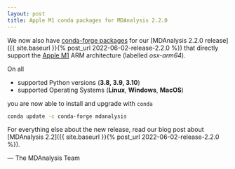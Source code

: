 ```yaml
---
layout: post
title: Apple M1 conda packages for MDAnalysis 2.2.0
---
```


We now also have [conda-forge
packages](https://anaconda.org/conda-forge/mdanalysis/files) for our
[MDAnalysis 2.2.0 release]({{ site.baseurl }}{% post_url
2022-06-02-release-2.2.0 %}) that directly support the [Apple
M1](https://en.wikipedia.org/wiki/Apple_M1) ARM architecture (labelled
*osx-arm64*).

On all

* supported Python versions (**3.8, 3.9, 3.10**)
* supported Operating Systems (**Linux**,  **Windows**, **MacOS**)

you are now able to install and upgrade with `conda`

```bash
conda update -c conda-forge mdanalysis
```

For everything else about the new release, read our blog post about
[MDAnalysis 2.2]({{ site.baseurl }}{% post_url
2022-06-02-release-2.2.0 %}).


— The MDAnalysis Team


